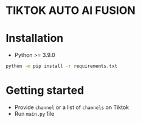 # TIKTOK AUTO AI FUSION

# Installation

- Python >= 3.9.0

```bash
python -m pip install -r requirements.txt
```

# Getting started

- Provide `channel` or a list of `channels` on Tiktok
- Run `main.py` file
